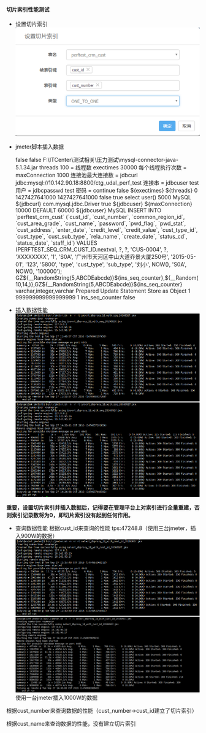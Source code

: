 #### 切片索引性能测试

* 设置切片索引
  ![](/assets/QQ截图20160927112711.png)

* jmeter脚本插入数据


    <?xml version="1.0" encoding="UTF-8"?>
    <jmeterTestPlan version="1.2" properties="2.9" jmeter="3.0 r1743807">
      <hashTree>
        <TestPlan guiclass="TestPlanGui" testclass="TestPlan" testname="全局序列插入测试" enabled="true">
          <stringProp name="TestPlan.comments"></stringProp>
          <boolProp name="TestPlan.functional_mode">false</boolProp>
          <boolProp name="TestPlan.serialize_threadgroups">false</boolProp>
          <elementProp name="TestPlan.user_defined_variables" elementType="Arguments" guiclass="ArgumentsPanel" testclass="Arguments" testname="用户定义的变量" enabled="true">
            <collectionProp name="Arguments.arguments"/>
          </elementProp>
          <stringProp name="TestPlan.user_define_classpath">F:\ITCenter\测试相关\压力测试\mysql-connector-java-5.1.34.jar</stringProp>
        </TestPlan>
        <hashTree>
          <Arguments guiclass="ArgumentsPanel" testclass="Arguments" testname="vari" enabled="true">
            <collectionProp name="Arguments.arguments">
              <elementProp name="threads" elementType="Argument">
                <stringProp name="Argument.name">threads</stringProp>
                <stringProp name="Argument.value">100</stringProp>
                <stringProp name="Argument.metadata">=</stringProp>
                <stringProp name="Argument.desc">线程数</stringProp>
              </elementProp>
              <elementProp name="exectimes" elementType="Argument">
                <stringProp name="Argument.name">exectimes</stringProp>
                <stringProp name="Argument.value">30000</stringProp>
                <stringProp name="Argument.desc">每个线程执行次数</stringProp>
                <stringProp name="Argument.metadata">=</stringProp>
              </elementProp>
              <elementProp name="maxConnection" elementType="Argument">
                <stringProp name="Argument.name">maxConnection</stringProp>
                <stringProp name="Argument.value">1000</stringProp>
                <stringProp name="Argument.desc">连接池最大连接数</stringProp>
                <stringProp name="Argument.metadata">=</stringProp>
              </elementProp>
              <elementProp name="jdbcurl" elementType="Argument">
                <stringProp name="Argument.name">jdbcurl</stringProp>
                <stringProp name="Argument.value">jdbc:mysql://10.142.90.18:8800/ctg_udal_perf_test</stringProp>
                <stringProp name="Argument.desc">连接串</stringProp>
                <stringProp name="Argument.metadata">=</stringProp>
              </elementProp>
              <elementProp name="jdbcuser" elementType="Argument">
                <stringProp name="Argument.name">jdbcuser</stringProp>
                <stringProp name="Argument.value">test</stringProp>
                <stringProp name="Argument.desc">用户</stringProp>
                <stringProp name="Argument.metadata">=</stringProp>
              </elementProp>
              <elementProp name="jdbcpasswd" elementType="Argument">
                <stringProp name="Argument.name">jdbcpasswd</stringProp>
                <stringProp name="Argument.value">test</stringProp>
                <stringProp name="Argument.desc">密码</stringProp>
                <stringProp name="Argument.metadata">=</stringProp>
              </elementProp>
            </collectionProp>
          </Arguments>
          <hashTree/>
          <ThreadGroup guiclass="ThreadGroupGui" testclass="ThreadGroup" testname="线程组" enabled="true">
            <stringProp name="ThreadGroup.on_sample_error">continue</stringProp>
            <elementProp name="ThreadGroup.main_controller" elementType="LoopController" guiclass="LoopControlPanel" testclass="LoopController" testname="循环控制器" enabled="true">
              <boolProp name="LoopController.continue_forever">false</boolProp>
              <stringProp name="LoopController.loops">${exectimes}</stringProp>
            </elementProp>
            <stringProp name="ThreadGroup.num_threads">${threads}</stringProp>
            <stringProp name="ThreadGroup.ramp_time">0</stringProp>
            <longProp name="ThreadGroup.start_time">1427427641000</longProp>
            <longProp name="ThreadGroup.end_time">1427427641000</longProp>
            <boolProp name="ThreadGroup.scheduler">false</boolProp>
            <stringProp name="ThreadGroup.duration"></stringProp>
            <stringProp name="ThreadGroup.delay"></stringProp>
          </ThreadGroup>
          <hashTree>
            <JDBCDataSource guiclass="TestBeanGUI" testclass="JDBCDataSource" testname="JDBC Connection Configuration" enabled="true">
              <boolProp name="autocommit">true</boolProp>
              <stringProp name="checkQuery">select user()</stringProp>
              <stringProp name="connectionAge">5000</stringProp>
              <stringProp name="dataSource">MySQL</stringProp>
              <stringProp name="dbUrl">${jdbcurl}</stringProp>
              <stringProp name="driver">com.mysql.jdbc.Driver</stringProp>
              <boolProp name="keepAlive">true</boolProp>
              <stringProp name="password">${jdbcuser}</stringProp>
              <stringProp name="poolMax">${maxConnection}</stringProp>
              <stringProp name="timeout">10000</stringProp>
              <stringProp name="transactionIsolation">DEFAULT</stringProp>
              <stringProp name="trimInterval">60000</stringProp>
              <stringProp name="username">${jdbcuser}</stringProp>
            </JDBCDataSource>
            <hashTree/>
            <JDBCSampler guiclass="TestBeanGUI" testclass="JDBCSampler" testname="insertBySeqRequest" enabled="true">
              <stringProp name="dataSource">MySQL</stringProp>
              <stringProp name="query">INSERT INTO `perftest_crm_cust`
                (`cust_id`,
                 `cust_number`,
                 `common_region_id`,
                 `cust_area_grade`,
                 `cust_name`,
                 `password`,
                 `pwd_flag`,
                 `pwd_stat`,
                 `cust_address`,
                 `enter_date`,
                 `credit_level`,
                 `credit_value`,
                 `cust_type_id`,
                 `cust_type`,
                 `cust_sub_type`,
                 `rela_name`,
                 `create_date`,
                 `status_cd`,
                 `status_date`,
                 `staff_id`)
    VALUES (PERFTEST_SEQ_CRM_CUST_ID.nextval,
            ?,
            ?,
            &apos;CUS-0004&apos;,
            ?,
            &apos;XXXXXXXX&apos;,
            &apos;1&apos;,
            &apos;S0A&apos;,
            &apos;广州市天河区中山大道乔景大厦250号&apos;,
            &apos;2015-05-01&apos;,
            &apos;123&apos;,
            &apos;5800&apos;,
            &apos;type&apos;,
            &apos;cust_type&apos;,
            &apos;sub_type&apos;,
            &apos;刘小&apos;,
            NOW(),
            &apos;S0A&apos;,
             NOW(),
            &apos;100000&apos;);</stringProp>
              <stringProp name="queryArguments">GZ${__RandomString(5,ABCDEabcde)}${ins_seq_counter},${__Random(10,14,)},GZ${__RandomString(5,ABCDEabcde)}${ins_seq_counter}</stringProp>
              <stringProp name="queryArgumentsTypes">varchar,integer,varchar</stringProp>
              <stringProp name="queryTimeout"></stringProp>
              <stringProp name="queryType">Prepared Update Statement</stringProp>
              <stringProp name="resultSetHandler">Store as Object</stringProp>
              <stringProp name="resultVariable"></stringProp>
              <stringProp name="variableNames"></stringProp>
            </JDBCSampler>
            <hashTree>
              <CounterConfig guiclass="CounterConfigGui" testclass="CounterConfig" testname="insIdCreater" enabled="true">
                <stringProp name="CounterConfig.start">1</stringProp>
                <stringProp name="CounterConfig.end">999999999999999999</stringProp>
                <stringProp name="CounterConfig.incr">1</stringProp>
                <stringProp name="CounterConfig.name">ins_seq_counter</stringProp>
                <stringProp name="CounterConfig.format"></stringProp>
                <boolProp name="CounterConfig.per_user">false</boolProp>
              </CounterConfig>
              <hashTree/>
            </hashTree>
          </hashTree>
        </hashTree>
      </hashTree>
    </jmeterTestPlan>

* 插入数据性能
  ![](/assets/QQ截图20160927115605.png)
  ![](/assets/QQ截图20160927142709.png)

**重要，设置切片索引并插入数据后，记得要在管理平台上对索引进行全量重建，否则索引记录数将为0，即切片索引没有起到任何作用。**

* 查询数据性能
  根据cust\_id来查询的性能  tps:47248.8（使用三台jmeter，插入900W的数据）
  ![](/assets/QQ截图20160927124224.png)
  ![](/assets/QQ截图20160927143621.png)
使用一台jmeter插入1000W的数据

根据cust\_number来查询数据的性能（cust\_number-&gt;cust\_id建立了切片索引）

根据cust\_name来查询数据的性能，没有建立切片索引

